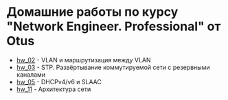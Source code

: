 # Домашние работы по курсу "Network Engineer. Professional" от Otus

* [hw\_02](https://github.com/E-Mi-Zh/otus_neteng_prof/tree/master/hw02) -
   VLAN и маршрутизация между VLAN
* [hw\_03](https://github.com/E-Mi-Zh/otus_neteng_prof/tree/master/hw03) -
   STP. Развёртывание коммутируемой сети с резервными каналами
* [hw\_05](https://github.com/E-Mi-Zh/otus_neteng_prof/tree/master/hw05) -
  DHCPv4/v6 и SLAAC
* [hw\_11](https://github.com/E-Mi-Zh/otus_neteng_prof/tree/master/hw11) -
  Архитектура сети
